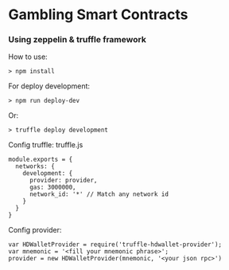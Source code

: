 # Gambling Smart Contracts

### Using zeppelin & truffle framework

How to use:
```
> npm install
```

For deploy development:
```
> npm run deploy-dev
```
Or:
```
> truffle deploy development
```


Config truffle: truffle.js
```
module.exports = {
  networks: {
    development: {
      provider: provider,
      gas: 3000000,
      network_id: '*' // Match any network id
    }
  }
}
```

Config provider: 
```
var HDWalletProvider = require('truffle-hdwallet-provider');
var mnemonic = '<fill your mnemonic phrase>';
provider = new HDWalletProvider(mnemonic, '<your json rpc>')
```